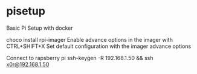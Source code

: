 # pisetup
Basic Pi Setup with docker


choco install rpi-imager
Enable advance options in the imager with CTRL+SHIFT+X
Set default configuration with the imager advance options


Connect to rapsberry pi
ssh-keygen -R 192.168.1.50 && ssh x0r@192.168.1.50
